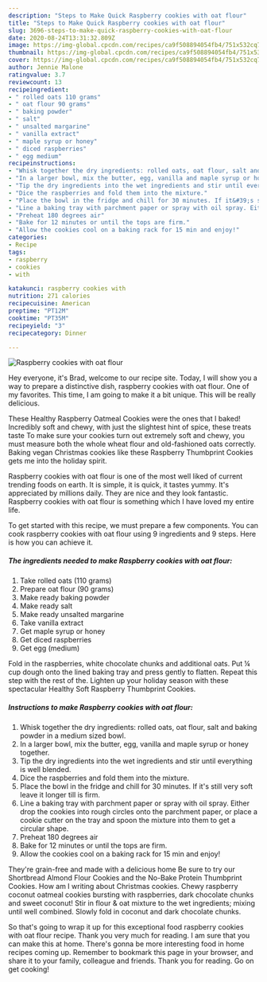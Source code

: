 ```yaml
---
description: "Steps to Make Quick Raspberry cookies with oat flour"
title: "Steps to Make Quick Raspberry cookies with oat flour"
slug: 3696-steps-to-make-quick-raspberry-cookies-with-oat-flour
date: 2020-08-24T13:31:32.809Z
image: https://img-global.cpcdn.com/recipes/ca9f508894054fb4/751x532cq70/raspberry-cookies-with-oat-flour-recipe-main-photo.jpg
thumbnail: https://img-global.cpcdn.com/recipes/ca9f508894054fb4/751x532cq70/raspberry-cookies-with-oat-flour-recipe-main-photo.jpg
cover: https://img-global.cpcdn.com/recipes/ca9f508894054fb4/751x532cq70/raspberry-cookies-with-oat-flour-recipe-main-photo.jpg
author: Jennie Malone
ratingvalue: 3.7
reviewcount: 13
recipeingredient:
- " rolled oats 110 grams"
- " oat flour 90 grams"
- " baking powder"
- " salt"
- " unsalted margarine"
- " vanilla extract"
- " maple syrup or honey"
- " diced raspberries"
- " egg medium"
recipeinstructions:
- "Whisk together the dry ingredients: rolled oats, oat flour, salt and baking powder in a medium sized bowl."
- "In a larger bowl, mix the butter, egg, vanilla and maple syrup or honey together."
- "Tip the dry ingredients into the wet ingredients and stir until everything is well blended."
- "Dice the raspberries and fold them into the mixture."
- "Place the bowl in the fridge and chill for 30 minutes. If it&#39;s still very soft leave it longer till is firm."
- "Line a baking tray with parchment paper or spray with oil spray. Either drop the cookies into rough circles onto the parchment paper, or place a cookie cutter on the tray and spoon the mixture into them to get a circular shape."
- "Preheat 180 degrees air"
- "Bake for 12 minutes or until the tops are firm."
- "Allow the cookies cool on a baking rack for 15 min and enjoy!"
categories:
- Recipe
tags:
- raspberry
- cookies
- with

katakunci: raspberry cookies with 
nutrition: 271 calories
recipecuisine: American
preptime: "PT12M"
cooktime: "PT35M"
recipeyield: "3"
recipecategory: Dinner

---
```



![Raspberry cookies with oat flour](https://img-global.cpcdn.com/recipes/ca9f508894054fb4/751x532cq70/raspberry-cookies-with-oat-flour-recipe-main-photo.jpg)

Hey everyone, it's Brad, welcome to our recipe site. Today, I will show you a way to prepare a distinctive dish, raspberry cookies with oat flour. One of my favorites. This time, I am going to make it a bit unique. This will be really delicious.

These Healthy Raspberry Oatmeal Cookies were the ones that I baked! Incredibly soft and chewy, with just the slightest hint of spice, these treats taste To make sure your cookies turn out extremely soft and chewy, you must measure both the whole wheat flour and old-fashioned oats correctly. Baking vegan Christmas cookies like these Raspberry Thumbprint Cookies gets me into the holiday spirit.

Raspberry cookies with oat flour is one of the most well liked of current trending foods on earth. It is simple, it is quick, it tastes yummy. It's appreciated by millions daily. They are nice and they look fantastic. Raspberry cookies with oat flour is something which I have loved my entire life.


To get started with this recipe, we must prepare a few components. You can cook raspberry cookies with oat flour using 9 ingredients and 9 steps. Here is how you can achieve it.

<!--inarticleads1-->

##### The ingredients needed to make Raspberry cookies with oat flour:

1. Take  rolled oats (110 grams)
1. Prepare  oat flour (90 grams)
1. Make ready  baking powder
1. Make ready  salt
1. Make ready  unsalted margarine
1. Take  vanilla extract
1. Get  maple syrup or honey
1. Get  diced raspberries
1. Get  egg (medium)


Fold in the raspberries, white chocolate chunks and additional oats. Put ¼ cup dough onto the lined baking tray and press gently to flatten. Repeat this step with the rest of the. Lighten up your holiday season with these spectacular Healthy Soft Raspberry Thumbprint Cookies. 

<!--inarticleads2-->

##### Instructions to make Raspberry cookies with oat flour:

1. Whisk together the dry ingredients: rolled oats, oat flour, salt and baking powder in a medium sized bowl.
1. In a larger bowl, mix the butter, egg, vanilla and maple syrup or honey together.
1. Tip the dry ingredients into the wet ingredients and stir until everything is well blended.
1. Dice the raspberries and fold them into the mixture.
1. Place the bowl in the fridge and chill for 30 minutes. If it&#39;s still very soft leave it longer till is firm.
1. Line a baking tray with parchment paper or spray with oil spray. Either drop the cookies into rough circles onto the parchment paper, or place a cookie cutter on the tray and spoon the mixture into them to get a circular shape.
1. Preheat 180 degrees air
1. Bake for 12 minutes or until the tops are firm.
1. Allow the cookies cool on a baking rack for 15 min and enjoy!


They&#39;re grain-free and made with a delicious home Be sure to try our Shortbread Almond Flour Cookies and the No-Bake Protein Thumbprint Cookies. How am I writing about Christmas cookies. Chewy raspberry coconut oatmeal cookies bursting with raspberries, dark chocolate chunks and sweet coconut! Stir in flour &amp; oat mixture to the wet ingredients; mixing until well combined. Slowly fold in coconut and dark chocolate chunks. 

So that's going to wrap it up for this exceptional food raspberry cookies with oat flour recipe. Thank you very much for reading. I am sure that you can make this at home. There's gonna be more interesting food in home recipes coming up. Remember to bookmark this page in your browser, and share it to your family, colleague and friends. Thank you for reading. Go on get cooking!
